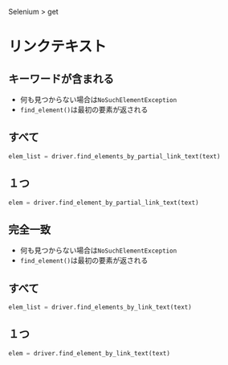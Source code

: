 Selenium > get
# リンクテキスト
## キーワードが含まれる
- 何も見つからない場合は```NoSuchElementException```
- ```find_element()```は最初の要素が返される
## すべて
```python
elem_list = driver.find_elements_by_partial_link_text(text)
```

## １つ
```python
elem = driver.find_element_by_partial_link_text(text)
```

## 完全一致
- 何も見つからない場合は```NoSuchElementException```
- ```find_element()```は最初の要素が返される
## すべて
```python
elem_list = driver.find_elements_by_link_text(text)
```

## １つ
```python
elem = driver.find_element_by_link_text(text)
```
